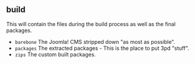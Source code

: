 ## build
This will contain the files during the build process as well as the final packages.

* ```barebone``` The Joomla! CMS stripped down "as most as possible".
* ```packages``` The extracted packages - This is the place to put 3pd "stuff".
* ```zips``` The custom built packages.
